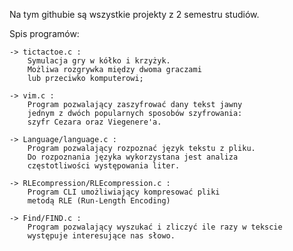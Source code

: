 Na tym githubie są wszystkie projekty z 2 semestru studiów.

Spis programów:

	-> tictactoe.c :
		Symulacja gry w kółko i krzyżyk. 
		Możliwa rozgrywka między dwoma graczami
		lub przeciwko komputerowi;
	
	-> vim.c :
		Program pozwalający zaszyfrować dany tekst jawny
		jednym z dwóch popularnych sposobów szyfrowania:
		szyfr Cezara oraz Viegenere'a.

	-> Language/language.c :
		Program pozwalający rozpoznać język tekstu z pliku.
		Do rozpoznania języka wykorzystana jest analiza 
		częstotliwości występowania liter.

	-> RLEcompression/RLEcompression.c :
		Program CLI umożliwiający kompresować pliki 
		metodą RLE (Run-Length Encoding)
	
	-> Find/FIND.c :
		Program pozwalający wyszukać i zliczyć ile razy w tekscie
		występuje interesujące nas słowo.

